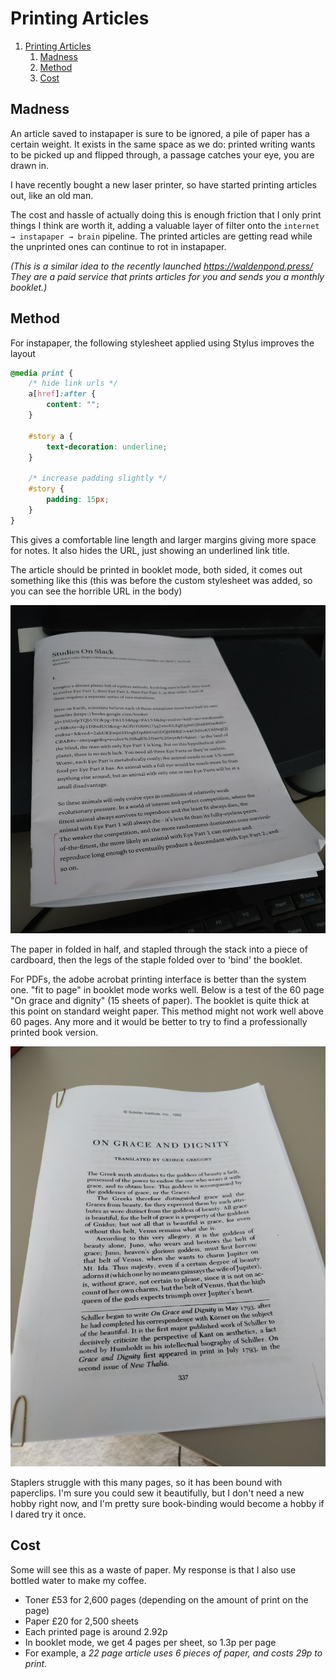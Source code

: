 # Printing Articles

1. [Printing Articles](#printing-articles)
   1. [Madness](#madness)
   2. [Method](#method)
   3. [Cost](#cost)

## Madness

An article saved to instapaper is sure to be ignored, a pile of paper has a certain weight. It exists in the same space as we do: printed writing wants to be picked up and flipped through, a passage catches your eye, you are drawn in.

I have recently bought a new laser printer, so have started printing articles out, like an old man.

The cost and hassle of actually doing this is enough friction that I only print things I think are worth it, adding a valuable layer of filter onto the `internet → instapaper → brain` pipeline. The printed articles are getting read while the unprinted ones can continue to rot in instapaper.

_(This is a similar idea to the recently launched https://waldenpond.press/ They are a paid service that prints articles for you and sends you a monthly booklet.)_

## Method

For instapaper, the following stylesheet applied using Stylus improves the layout

```css
@media print {
    /* hide link urls */
    a[href]:after {
        content: "";
    }

    #story a {
        text-decoration: underline;
    }
    
    /* increase padding slightly */
    #story {
        padding: 15px;
    }
}
```

This gives a comfortable line length and larger margins giving more space for notes. It also hides the URL, just showing an underlined link title.

The article should be printed in booklet mode, both sided, it comes out something like this (this was before the custom stylesheet was added, so you can see the horrible URL in the body)

![](pics/printing-articles-slack.jpg)

The paper in folded in half, and stapled through the stack into a piece of cardboard, then the legs of the staple folded over to 'bind' the booklet.

For PDFs, the adobe acrobat printing interface is better than the system one. "fit to page" in booklet mode works well. Below is a test of the 60 page "On grace and dignity" (15 sheets of paper). The booklet is quite thick at this point on standard weight paper. This method might not work well above 60 pages. Any more and it would be better to try to find a professionally printed book version.

![](pics/printing-articles-grace.jpg)

Staplers struggle with this many pages, so it has been bound with paperclips. I'm sure you could sew it beautifully, but I don't need a new hobby right now, and I'm pretty sure book-binding would become a hobby if I dared try it once.

## Cost
Some will see this as a waste of paper. My response is that I also use bottled water to make my coffee.
- Toner £53 for 2,600 pages (depending on the amount of print on the page)
- Paper £20 for 2,500 sheets
- Each printed page is around 2.92p
- In booklet mode, we get 4 pages per sheet, so 1.3p per page
- For example, a _22 page article uses 6 pieces of paper, and costs 29p to print_.
